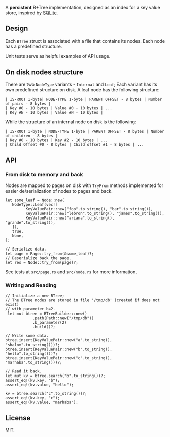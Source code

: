A **persistent** B+Tree implementation, designed as an index for a key value store, inspired by [SQLite](https://www.sqlite.org/index.html).

## Design
Each `BTree` struct is associated with a file that contains its nodes. Each node has a predefined structure.

Unit tests serve as helpful examples of API usage.

## On disk nodes structure
There are two `NodeType` variants - `Internal` and `Leaf`; Each variant has its own predefined structure on disk.
A leaf node has the following structure:
```
| IS-ROOT 1-byte| NODE-TYPE 1-byte | PARENT OFFSET - 8 bytes | Number of pairs - 8 bytes |
| Key #0 - 10 bytes | Value #0 - 10 bytes | ...
| Key #N - 10 bytes | Value #N - 10 bytes |
```

While the structure of an internal node on disk is the following:
```
| IS-ROOT 1-byte | NODE-TYPE 1-byte | PARENT OFFSET - 8 bytes | Number of children - 8 bytes |
| Key #0 - 10 bytes | Key #2 - 10 bytes | ...
| Child Offset #0 - 8 bytes | Child offset #1 - 8 bytes | ...
```

## API

### From disk to memory and back
Nodes are mapped to pages on disk with `TryFrom` methods implemented for easier de/serialization of nodes to pages and back.

```
let some_leaf = Node::new(
   NodeType::Leaf(vec![
         KeyValuePair::new("foo".to_string(), "bar".to_string()),
         KeyValuePair::new("lebron".to_string(), "james".to_string()),
         KeyValuePair::new("ariana".to_string(), "grande".to_string()),
   ]),
   true,
   None,
);

// Serialize data.
let page = Page::try_from(&some_leaf)?;
// Deserialize back the page.
let res = Node::try_from(page)?;
```

See tests at `src/page.rs` and `src/node.rs` for more information.

### Writing and Reading
```
// Initialize a new BTree;
// The BTree nodes are stored in file '/tmp/db' (created if does not exist)
// with parameter b=2.
 let mut btree = BTreeBuilder::new()
            .path(Path::new("/tmp/db"))
            .b_parameter(2)
            .build()?;

// Write some data.
btree.insert(KeyValuePair::new("a".to_string(), "shalom".to_string()))?;
btree.insert(KeyValuePair::new("b".to_string(), "hello".to_string()))?;
btree.insert(KeyValuePair::new("c".to_string(), "marhaba".to_string()))?;

// Read it back.
let mut kv = btree.search("b".to_string())?;
assert_eq!(kv.key, "b");
assert_eq!(kv.value, "hello");

kv = btree.search("c".to_string())?;
assert_eq!(kv.key, "c");
assert_eq!(kv.value, "marhaba");
```

## License
MIT.
